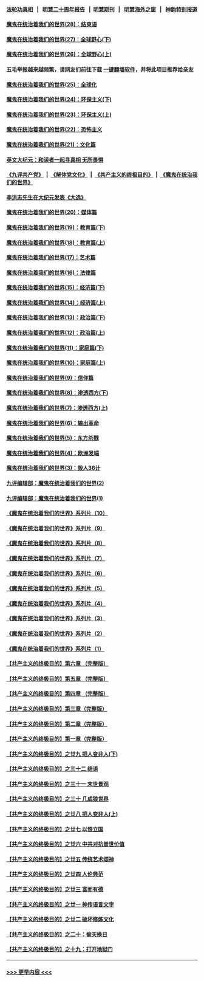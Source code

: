 #### [法轮功真相](https://github.com/gfw-breaker/truth/blob/master/README.md?t=0) &nbsp;&nbsp;|&nbsp;&nbsp; [明慧二十周年报告](https://github.com/gfw-breaker/mh-reports/blob/master/README.md?t=0) &nbsp;&nbsp;|&nbsp;&nbsp;[明慧期刊](https://github.com/gfw-breaker/mh-qikan) &nbsp;&nbsp;|&nbsp;&nbsp; [明慧海外之窗](https://github.com/gfw-breaker/mh-news/blob/master/README.md?t=0) &nbsp;&nbsp;|&nbsp;&nbsp; [神韵特别报道](https://github.com/gfw-breaker/mh-news/blob/master/shenyun.md?t=0)
#### [魔鬼在统治着我们的世界(28)：结束语](../pages/nsc422/n10936246.md?t=07040702) 
#### [魔鬼在统治着我们的世界(27)：全球野心(下)](../pages/nsc422/n10928319.md?t=07040702) 
#### [魔鬼在统治着我们的世界(26)：全球野心(上)](../pages/nsc422/n10900318.md?t=07040702) 
#### 五毛举报越来越频繁，请网友们前往下载 [一键翻墙软件](https://github.com/gfw-breaker/ssr-accounts)，并将此项目推荐给亲友
#### [魔鬼在统治着我们的世界(25)：全球化](../pages/nsc422/n10788205.md?t=07040702) 
#### [魔鬼在统治着我们的世界(24)：环保主义(下)](../pages/nsc422/n10695307.md?t=07040702) 
#### [魔鬼在统治着我们的世界(23)：环保主义(上)](../pages/nsc422/n10688613.md?t=07040702) 
#### [魔鬼在统治着我们的世界(22)：恐怖主义](../pages/nsc422/n10614727.md?t=07040702) 
#### [魔鬼在统治着我们的世界(21)：文化篇](../pages/nsc422/n10597706.md?t=07040702) 
#### [英文大纪元：和读者一起寻真相 无所畏惧](../pages/nsc422/n12542027.md?t=07040702) 
#### [《九评共产党》](https://github.com/begood0513/9ping.md/blob/master/README.md) &nbsp;|&nbsp; [《解体党文化》](../../../../jtdwh.md/blob/master/README.md)  &nbsp;|&nbsp; [《共产主义的终极目的》](../../../../gczydzjmd.md/blob/master/README.md) &nbsp;|&nbsp; [《魔鬼在统治我们的世界》](../../../../mgztzwmdsj.md/blob/master/README.md) 
#### [李洪志先生在大纪元发表《大选》](../pages/nsc422/n12534746.md?t=07040702) 
#### [魔鬼在统治着我们的世界(20)：媒体篇](../pages/nsc422/n10586579.md?t=07040702) 
#### [魔鬼在统治着我们的世界(19)：教育篇(下)](../pages/nsc422/n10564808.md?t=07040702) 
#### [魔鬼在统治着我们的世界(18)：教育篇(上)](../pages/nsc422/n10526970.md?t=07040702) 
#### [魔鬼在统治着我们的世界(17)：艺术篇](../pages/nsc422/n10499093.md?t=07040702) 
#### [魔鬼在统治着我们的世界(16)：法律篇](../pages/nsc422/n10485969.md?t=07040702) 
#### [魔鬼在统治着我们的世界(15)：经济篇(下)](../pages/nsc422/n10469975.md?t=07040702) 
#### [魔鬼在统治着我们的世界(14)：经济篇(上)](../pages/nsc422/n10457370.md?t=07040702) 
#### [魔鬼在统治着我们的世界(13)：政治篇(下)](../pages/nsc422/n10448270.md?t=07040702) 
#### [魔鬼在统治着我们的世界(12)：政治篇(上)](../pages/nsc422/n10444576.md?t=07040702) 
#### [魔鬼在统治着我们的世界(11)：家庭篇(下)](../pages/nsc422/n10440961.md?t=07040702) 
#### [魔鬼在统治着我们的世界(10)：家庭篇(上)](../pages/nsc422/n10435448.md?t=07040702) 
#### [魔鬼在统治着我们的世界(9)：信仰篇](../pages/nsc422/n10432159.md?t=07040702) 
#### [魔鬼在统治着我们的世界(8)：渗透西方(下)](../pages/nsc422/n10429603.md?t=07040702) 
#### [魔鬼在统治着我们的世界(7)：渗透西方(上)](../pages/nsc422/n10426013.md?t=07040702) 
#### [魔鬼在统治着我们的世界(6)：输出革命](../pages/nsc422/n10421536.md?t=07040702) 
#### [魔鬼在统治着我们的世界(5)：东方杀戮](../pages/nsc422/n10417707.md?t=07040702) 
#### [魔鬼在统治着我们的世界(4)：欧洲发端](../pages/nsc422/n10414890.md?t=07040702) 
#### [魔鬼在统治着我们的世界(3)：毁人36计](../pages/nsc422/n10411583.md?t=07040702) 
#### [九评编辑部：魔鬼在统治着我们的世界(2)](../pages/nsc422/n10410036.md?t=07040702) 
#### [九评编辑部：魔鬼在统治着我们的世界(1)](../pages/nsc422/n10406825.md?t=07040702) 
#### [《魔鬼在统治着我们的世界》系列片（10）](../pages/nsc422/n12292670.md?t=07040702) 
#### [《魔鬼在统治着我们的世界》系列片（9）](../pages/nsc422/n12290859.md?t=07040702) 
#### [《魔鬼在统治着我们的世界》系列片（8）](../pages/nsc422/n12287445.md?t=07040702) 
#### [《魔鬼在统治着我们的世界》系列片（7）](../pages/nsc422/n12283425.md?t=07040702) 
#### [《魔鬼在统治着我们的世界》系列片（6）](../pages/nsc422/n12282314.md?t=07040702) 
#### [《魔鬼在统治着我们的世界》系列片（5）](../pages/nsc422/n12281419.md?t=07040702) 
#### [《魔鬼在统治着我们的世界》系列片（4）](../pages/nsc422/n12274024.md?t=07040702) 
#### [《魔鬼在统治着我们的世界》系列片（3）](../pages/nsc422/n12271322.md?t=07040702) 
#### [《魔鬼在统治着我们的世界》系列片（2）](../pages/nsc422/n12269049.md?t=07040702) 
#### [《魔鬼在统治着我们的世界》系列片（1）](../pages/nsc422/n12267575.md?t=07040702) 
#### [【共产主义的终极目的】第六章 （完整版）](../pages/nsc422/n11428913.md?t=07040702) 
#### [【共产主义的终极目的】第五章 （完整版）](../pages/nsc422/n11428912.md?t=07040702) 
#### [【共产主义的终极目的】第四章 （完整版）](../pages/nsc422/n11428907.md?t=07040702) 
#### [【共产主义的终极目的】第三章（完整版）](../pages/nsc422/n11428848.md?t=07040702) 
#### [【共产主义的终极目的】第二章（完整版）](../pages/nsc422/n11428831.md?t=07040702) 
#### [【共产主义的终极目的】第一章（完整版）](../pages/nsc422/n11417651.md?t=07040702) 
#### [【共产主义的终极目的】之廿九 把人变非人(下)](../pages/nsc422/n11344140.md?t=07040702) 
#### [【共产主义的终极目的】之三十二 结语](../pages/nsc422/n11360535.md?t=07040702) 
#### [【共产主义的终极目的】之三十一 末世景观](../pages/nsc422/n11351129.md?t=07040702) 
#### [【共产主义的终极目的】之三十 几成狼世界](../pages/nsc422/n11348280.md?t=07040702) 
#### [【共产主义的终极目的】之廿八 把人变非人(上)](../pages/nsc422/n11340492.md?t=07040702) 
#### [【共产主义的终极目的】之廿七 以恨立国](../pages/nsc422/n11336944.md?t=07040702) 
#### [【共产主义的终极目的】之廿六 中共对抗普世价值](../pages/nsc422/n11324785.md?t=07040702) 
#### [【共产主义的终极目的】之廿五 传统艺术颂神](../pages/nsc422/n11296396.md?t=07040702) 
#### [【共产主义的终极目的】之廿四 人伦典范](../pages/nsc422/n11296397.md?t=07040702) 
#### [【共产主义的终极目的】之廿三 富而有德](../pages/nsc422/n11283598.md?t=07040702) 
#### [【共产主义的终极目的】之廿一 神传语言文字](../pages/nsc422/n11263265.md?t=07040702) 
#### [【共产主义的终极目的】之廿二 破坏修炼文化](../pages/nsc422/n11245728.md?t=07040702) 
#### [【共产主义的终极目的】之二十：偷天换日](../pages/nsc422/n11238846.md?t=07040702) 
#### [【共产主义的终极目的】之十九：打开地狱门](../pages/nsc422/n11206376.md?t=07040702) 

----
#### [ >>> 更早内容 <<< ](../indexes/nsc422-earlier.md)
